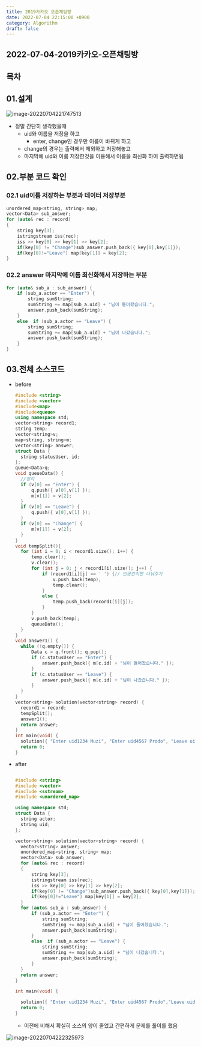 ```yaml
---
title: 2019카카오 오픈채팅방
date: 2022-07-04 22:15:00 +0900
category: Algorithm
draft: false
---
```


## 2022-07-04-2019카카오-오픈채팅방

## 목차

## 01.설계

![image-20220704221747513](../../assets/img/post/2022-07-04-2019카카오-오픈채팅방/image-20220704221747513.png)

- 정말 간단히 생각했을때
  - uid와 이름을 저장을 하고
    - enter, change인 경우만 이름이 바뀌게 하고
  - change의 경우는 출력에서 제외하고 저장해놓고
  - 마지막에 uid와 이름 저장한것을 이용해서 이름을 최신화 하여 출력하면됨

## 02.부분 코드 확인

### 02.1 uid이름 저장하는 부분과 데이터 저장부분

```c++
unordered_map<string, string> map;
vector<Data> sub_answer;
for (auto& rec : record)
{
    string key[3];
    istringstream iss(rec);
    iss >> key[0] >> key[1] >> key[2];
    if(key[0] != "Change")sub_answer.push_back({ key[0],key[1]});
    if(key[0]!="Leave")	map[key[1]] = key[2];
}
```

### 02.2 answer 마지막에 이름 최신화해서 저장하는 부분

```c++
for (auto& sub_a : sub_answer) {
    if (sub_a.actor == "Enter") {
        string sumString;
        sumString += map[sub_a.uid] + "님이 들어왔습니다.";
        answer.push_back(sumString);
    }
    else  if (sub_a.actor == "Leave") {
        string sumString;
        sumString += map[sub_a.uid] + "님이 나갔습니다.";
        answer.push_back(sumString);
    }
}
```

## 03.전체 소스코드

- before

  ```c++
  #include <string>
  #include <vector>
  #include<map>
  #include<queue>
  using namespace std;
  vector<string> record1;
  string temp;
  vector<string>v;
  map<string, string>m;
  vector<string> answer;
  struct Data {
  	string statusUser, id;
  };
  queue<Data>q;
  void queueData() {
  	//정리 
  	if (v[0] == "Enter") {
  		q.push({ v[0],v[1] });
  		m[v[1]] = v[2];
  	}
  	if (v[0] == "Leave") {
  		q.push({ v[0],v[1] });
  	}
  	if (v[0] == "Change") {
  		m[v[1]] = v[2];
  	}
  }
  void tempSplit(){
  	for (int i = 0; i < record1.size(); i++) {
  		temp.clear();
  		v.clear();
  		for (int j = 0; j < record1[i].size(); j++) {
  			if (record1[i][j] == ' ') {// 빈공간이면 나눠주기
  				v.push_back(temp);
  				temp.clear();
  			}
  			else {
  				temp.push_back(record1[i][j]);
  			}
  		}
  		v.push_back(temp);
  		queueData();
  	}
  }
  void answer1() {
  	while (!q.empty()) {
  		Data c = q.front(); q.pop();
  		if (c.statusUser == "Enter") {
  			answer.push_back({ m[c.id] + "님이 들어왔습니다." });
  		}
  		if (c.statusUser == "Leave") {
  			answer.push_back({ m[c.id] + "님이 나갔습니다." });
  		}
  	}
  }
  vector<string> solution(vector<string> record) {
  	record1 = record;
  	tempSplit();
  	answer1();
  	return answer;
  }
  int main(void) {
  	solution({ "Enter uid1234 Muzi", "Enter uid4567 Prodo", "Leave uid1234", "Enter uid1234 Prodo", "Change uid4567 Ryan" });
  	return 0;
  }
  ```

- after

  ```c++
  
  #include <string>
  #include <vector>
  #include <sstream>
  #include <unordered_map>
  
  using namespace std;
  struct Data {
  	string actor;
  	string uid;
  };
  
  vector<string> solution(vector<string> record) {
  	vector<string> answer;
  	unordered_map<string, string> map;
  	vector<Data> sub_answer;
  	for (auto& rec : record)
  	{
  		string key[3];
  		istringstream iss(rec);
  		iss >> key[0] >> key[1] >> key[2];
  		if(key[0] != "Change")sub_answer.push_back({ key[0],key[1]});
  		if(key[0]!="Leave")	map[key[1]] = key[2];
  	}
  	for (auto& sub_a : sub_answer) {
  		if (sub_a.actor == "Enter") {
  			string sumString;
  			sumString += map[sub_a.uid] + "님이 들어왔습니다.";
  			answer.push_back(sumString);
  		}
  		else  if (sub_a.actor == "Leave") {
  			string sumString;
  			sumString += map[sub_a.uid] + "님이 나갔습니다.";
  			answer.push_back(sumString);
  		}
  	}
  	return answer;
  }
  
  int main(void) {
  
  	solution({ "Enter uid1234 Muzi", "Enter uid4567 Prodo","Leave uid1234","Enter uid1234 Prodo","Change uid4567 Ryan" });
  	return 0;
  }
  ```

  - 이전에 비해서 확실히 소스의 양이 줄었고 간편하게 문제를 풀이를 했음 

![image-20220704222325973](../../assets/img/post/2022-07-04-2019카카오-오픈채팅방/image-20220704222325973.png)